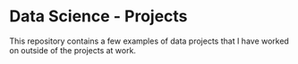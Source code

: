# Data Science - Projects
This repository contains a few examples of data projects that I have worked on outside of the projects at work.
